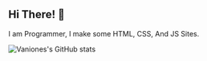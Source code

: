 ## Hi There! 👋
I am Programmer, I make some HTML, CSS, And JS Sites.

![Vaniones's GitHub stats](https://github-readme-stats.vercel.app/api?username=vaniones&theme=transparent&show_icons=true)

<!---
Hello! i'm @Vaniones. I Make HTML Sites and CSS Styles, i Programmer, Make the site and HTML and CSS.
--->
